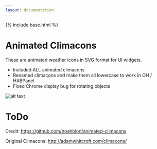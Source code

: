 ```yaml
---
layout: documentation
---
```


{% include base.html %}

# Animated Climacons

These are animated weather icons in SVG format for UI widgets.

* Included ALL animated climacons
* Renamed climacons and make them all lowercase to work in OH / HABPanel
* Fixed Chrome display bug for rotating objects

![alt text](https://i.imgur.com/13TwKBt.gif)

# ToDo

Credit: https://github.com/noahblon/animated-climacons

Original Climacons: http://adamwhitcroft.com/climacons/



<br/><br/>
